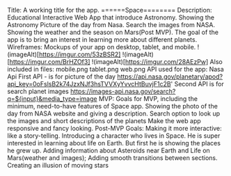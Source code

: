 Title: A working title for the app. ======Space========
Description: Educational Interactive Web App that introduce Astronomy. Showing the Astronomy Picture of the day from Nasa. Search the images from NASA. Showing the weather and the season on Mars(Post MVP). The goal of the app is to bring an interest in learning more about different planets. 
Wireframes: Mockups of your app on desktop, tablet, and mobile.
!(imageAlt)[https://imgur.com/53zBSR2]
!(imageAlt)[https://imgur.com/BrHZOf3]
!(imageAlt)[https://imgur.com/28AEzPw]
Also included in files: mobile.png tablet.png web.png
API used for the app: Nasa Api
First API - is for picture of the day
https://api.nasa.gov/planetary/apod?api_key=0oFslsB2k74JzxNJf3hsTVVXyYvvcHtBuvjF1c2B'
Second API is for search planet images
https://images-api.nasa.gov/search?q=${input}&media_type=image
MVP: Goals for MVP, including the minimum, need-to-have features of Space app.
Showing the photo of the day from NASA website and giving a description.
Search option to look up the images and short descriptions of the planets
Make the web app responsive and fancy looking.
Post-MVP Goals:
Making it more interactive: like a story-telling. Introducing a character who lives in Space. He is super interested in learning about life on Earth. But first he is showing the places he grew up. Adding information about Asteroids near Earth and Life on Mars(weather and images);
Adding smooth transitions between sections. Creating an illusion of moving stars
